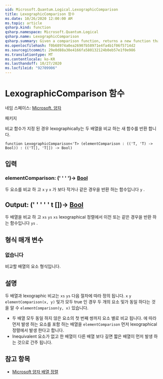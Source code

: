 ```yaml
---
uid: Microsoft.Quantum.Logical.LexographicComparison
title: LexographicComparison 함수
ms.date: 10/26/2020 12:00:00 AM
ms.topic: article
qsharp.kind: function
qsharp.namespace: Microsoft.Quantum.Logical
qsharp.name: LexographicComparison
qsharp.summary: Given a comparison function, returns a new function that lexographically compares two arrays.
ms.openlocfilehash: f0b68974a0ea26907b58971e4fa4b1f06f5714d2
ms.sourcegitcommit: 29e0d88a30e4166fa580132124b0eb57e1f0e986
ms.translationtype: MT
ms.contentlocale: ko-KR
ms.lasthandoff: 10/27/2020
ms.locfileid: "92709906"
---
```

# <a name="lexographiccomparison-function"></a>LexographicComparison 함수

네임 스페이스: [Microsoft. 양자](xref:Microsoft.Quantum.Logical)

패키지 [](https://nuget.org/packages/)


비교 함수가 지정 된 경우 lexographically는 두 배열을 비교 하는 새 함수를 반환 합니다.

```qsharp
function LexographicComparison<'T> (elementComparison : (('T, 'T) -> Bool)) : (('T[], 'T[]) -> Bool)
```


## <a name="input"></a>입력

### <a name="elementcomparison--tt---bool"></a>elementComparison: (' ' ' ')-> [Bool](xref:microsoft.quantum.lang-ref.bool)

두 요소를 비교 하 고 `x` `y` `x` 가 보다 작거나 같은 경우을 반환 하는 함수입니다 `y` .



## <a name="output--tt---bool"></a>Output: (' ' ' ' ' t [])-> [Bool](xref:microsoft.quantum.lang-ref.bool)

두 배열을 비교 하 고 `xs` `ys` `xs` lexographical 정렬에서 이전 또는 같은 경우을 반환 하는 함수입니다 `ys` .

## <a name="type-parameters"></a>형식 매개 변수

### <a name="t"></a>없습니다

비교할 배열의 요소 형식입니다.

## <a name="remarks"></a>설명

두 배열과 lexographic 비교는 `xs` `ys` 다음 절차에 따라 정의 됩니다. `x` `y` `elementComparison(x, y)` 및가 모두 true 인 경우 두 개의 요소 및가 동일 하다는 것을 알 수 `elementComparison(y, x)` 있습니다.

- 두 배열 모두 동일 하지 않은 요소의 첫 번째 쌍까지 요소 별로 비교 됩니다. 에 따라 먼저 발생 하는 요소를 포함 하는 배열을 `elementComparison` 먼저 lexographical 정렬에서 발생 한다고 합니다.
- Inequivalent 요소가 없고 한 배열이 다른 배열 보다 길면 짧은 배열이 먼저 발생 하는 것으로 간주 됩니다.

## <a name="see-also"></a>참고 항목

- [Microsoft 양자 배열 정렬](xref:Microsoft.Quantum.Arrays.Sorted)